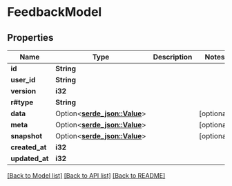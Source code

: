 # FeedbackModel

## Properties

Name | Type | Description | Notes
------------ | ------------- | ------------- | -------------
**id** | **String** |  | 
**user_id** | **String** |  | 
**version** | **i32** |  | 
**r#type** | **String** |  | 
**data** | Option<[**serde_json::Value**](.md)> |  | [optional]
**meta** | Option<[**serde_json::Value**](.md)> |  | [optional]
**snapshot** | Option<[**serde_json::Value**](.md)> |  | [optional]
**created_at** | **i32** |  | 
**updated_at** | **i32** |  | 

[[Back to Model list]](../README.md#documentation-for-models) [[Back to API list]](../README.md#documentation-for-api-endpoints) [[Back to README]](../README.md)


